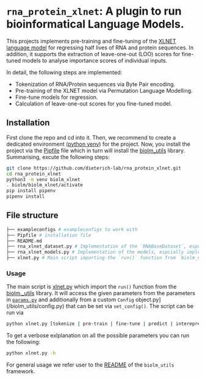 # `rna_protein_xlnet`: A plugin to run bioinformatical Language Models.

This projects implements pre-training and fine-tuning of the [XLNET language model](https://arxiv.org/abs/1906.08237) for regressing half lives of RNA and protein sequences. In addition, it supports the extraction of leave-one-out (LOO) scores for fine-tuned models to analyse importance scores of individual inputs.

In detail, the following steps are implemented:

- Tokenization of RNA/Protein sequences via Byte Pair encoding.
- Pre-training of the XLNET model via Permutation Language Modelling.
- Fine-tune models for regression.
- Calculation of leave-one-out scores for you fine-tuned model.

## Installation

First clone the repo and cd into it. Then, we recommend to create a dedicated environment ([python venv](https://docs.python.org/3/library/venv.html)) for the project. Now, you install the project via the [Pipfile](./Pipfile) file which in turn will install the [biolm_utils](https://github.com/dieterich-lab/biolm_utils) library. Summarising, excute the following steps:

```bash
git clone https://github.com/dieterich-lab/rna_protein_xlnet.git
cd rna_protein_xlnet
python3 -m venv biolm_xlnet 
. biolm/biolm_xlnet/activate
pip install pipenv
pipenv install
```

## File structure

```bash
├── exampleconfigs # exampleconfigs to work with
├── Pipfile # installation file
├── README.md
├── rna_xlnet_dataset.py # Implementation of the `RNABaseDataset`, espcially implementing the `__getitem__()` method.
├── rna_xlnet_models.py # Implementation of the models, espcially implementing the `getconfig()` method.
├── xlnet.py # Main script importing the `run()` function from `biolm_utils` and declaration of the model/data/training configuration.
```

### Usage

The main script is [xlnet.py](./xlnet.py) which import the `run()` function from the [biolm._utils](https://github.com/dieterich-lab/biolm_utils) library. It will access the given parameters from the parameters in [`params.py`](biolm_utils/params.py) and additionally from a custom `Config` object.py](/biolm_utils/config.py) that can be set via `set_config()`. The script can be run via

```bash
python xlnet.py [tokenize | pre-train | fine-tune | predict | interepret]
```

To get a verbose exlplanation on all the possible parameters you can run the following:

```bash
python xlnet.py -h 
```

For general usage we refer user to the [README](https://github.com/dieterich-lab/biolm_utils/blob/main/README.md) of the `biolm_utils` framework.
